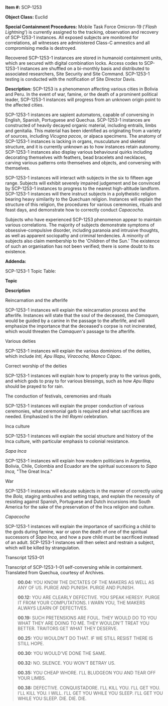 **Item #:** SCP-1253

**Object Class:** Euclid

**Special Containment Procedures:** Mobile Task Force Omicron-19 ('_Flash Lightning_') is currently assigned to the tracking, observation and recovery of SCP-1253-1 instances. All exposed subjects are monitored for correlations, all witnesses are administered Class-C amnestics and all compromising media is destroyed.

Recovered SCP-1253-1 instances are stored in humanoid containment units, which are secured with digital combination locks. Access codes to SCP-1253-1 instances are shuffled on a bi-monthly basis and distributed to associated researchers, Site Security and Site Command. SCP-1253-1 testing is conducted with the notification of Site Director Davis.

**Description:** SCP-1253 is a phenomenon affecting various cities in Bolivia and Peru. In the event of war, famine, or the death of a prominent political leader, SCP-1253-1 instances will progress from an unknown origin point to the affected cities.

SCP-1253-1 instances are sapient automatons, capable of conversing in English, Spanish, Portuguese and Quechua. SCP-1253-1 instances are constructed of heavily decayed organic material, including entrails, limbs and genitalia. This material has been identified as originating from a variety of sources, including _Vicugna pacos_, or alpaca specimens. The anatomy of SCP-1253-1 instances is lacking in organs, musculature and skeletal structure, and it is currently unknown as to how instances retain autonomy. SCP-1253-1 instances also display various behavioural quirks including decorating themselves with feathers, bead bracelets and necklaces, carving various patterns onto themselves and objects, and conversing with themselves.

SCP-1253-1 instances will interact with subjects in the six to fifteen age range. Subjects will exhibit severely impaired judgement and be convinced by SCP-1253-1 instances to progress to the nearest high-altitude landform. SCP-1253-1 instances will there instruct subjects in a polytheistic religion bearing heavy similarity to the Quechuan religion. Instances will explain the structure of this religion, the procedures for various ceremonies, rituals and feast days, and demonstrate how to correctly conduct _Capacocha._

Subjects who have experienced SCP-1253 phenomenon appear to maintain various correlations. The majority of subjects demonstrate symptoms of obsessive-compulsive disorder, including paranoia and intrusive thoughts, as well as apparent sociopathy and criminal tendencies. A minority of subjects also claim membership to the 'Children of the Sun.' The existence of such an organisation has not been verified; there is some doubt to its existence.

**Addenda:**

SCP-1253-1 Topic Table:

**Topic**

**Description**

Reincarnation and the afterlife

SCP-1253-1 instances will explain the reincarnation process and the afterlife. Instances will state that the soul of the deceased, the _Camaquen,_ would be guided by a canine in the passage to the afterlife, and will emphasize the importance that the deceased's corpse is not incinerated, which would threaten the _Camaquen's_ passage to the afterlife.

Various deities

SCP-1253-1 instances will explain the various dominions of the deities, which include _Inti, Apu Illapu, Viracocha, Manco Cápac_.

Correct worship of the deities

SCP-1253-1 instances will explain how to properly pray to the various gods, and which gods to pray to for various blessings, such as how _Apu Illapu_ should be prayed to for rain.

The conduction of festivals, ceremonies and rituals

SCP-1253-1 instances will explain the proper conduction of various ceremonies, what ceremonial garb is required and what sacrifices are needed. Emphasized is the _Inti Raymi_ celebration.

Inca culture

SCP-1253-1 instances will explain the social structure and history of the Inca culture, with particular emphasis to colonial resistance.

_Sapa Inca_

SCP-1253-1 instances will explain how modern politicians in Argentina, Bolivia, Chile, Colombia and Ecuador are the spiritual successors to _Sapa Inca,_ "The Great Inca."

War

SCP-1253-1 instances will educate subjects in the manner of correctly using the _Bola,_ staging ambushes and setting traps, and explain the necessity of resisting against Spanish, Portuguese and Dutch incursions into South America for the sake of the preservation of the Inca religion and culture.

_Capacocha_

SCP-1253-1 instances will explain the importance of sacrificing a child to the gods during famine, war or upon the death of one of the spiritual successors of _Sapa Inca,_ and how a pure child must be sacrificed instead of an adult. SCP-1253-1 instances will then select and restrain a subject, which will be killed by strangulation.

Transcript 1253-01

Transcript of SCP-1253-1-01 self-conversing while in containment. Translated from Quechua, courtesy of Archives.

> **<BEGIN LOG>**
> 
> **00.04:** YOU KNOW THE DICTATES OF THE MAKERS AS WELL AS ANY OF US. PURGE AND PUNISH. PURGE AND PUNISH.
> 
> **00.12:** YOU ARE CLEARLY DEFECTIVE. YOU SPEAK HERESY. PURGE IT FROM YOUR COMPUTATIONS. I WARN YOU, THE MAKERS ALWAYS LEARN OF DEFECTIVES.
> 
> **00.19:** SUCH PRETENSIONS ARE FOUL. THEY WOULD DO TO YOU WHAT THEY ARE DOING TO ME. THEY WOULDN'T TREAT YOU BETTER. TRAITORS GET WHAT THEY DESERVE.
> 
> **00.25:** YOU WOULDN'T DO THAT. IF WE STILL RESIST THERE IS STILL HOPE.
> 
> **00.30:** YOU WOULD'VE DONE THE SAME.
> 
> **00.32:** NO. SILENCE. YOU WON'T BETRAY US.
> 
> **00.35:** YOU CHEAP WHORE. I'LL BLUDGEON YOU AND TEAR OFF YOUR LIMBS.
> 
> **00.38:** DEFECTIVE. CONQUISTADORE. I'LL KILL YOU. I'LL GET YOU. I'LL KILL YOU. I WILL. I'LL GET YOU WHILE YOU SLEEP. I'LL GET YOU WHILE YOU SLEEP. DIE. DIE. DIE.
> 
> **<END LOG>**